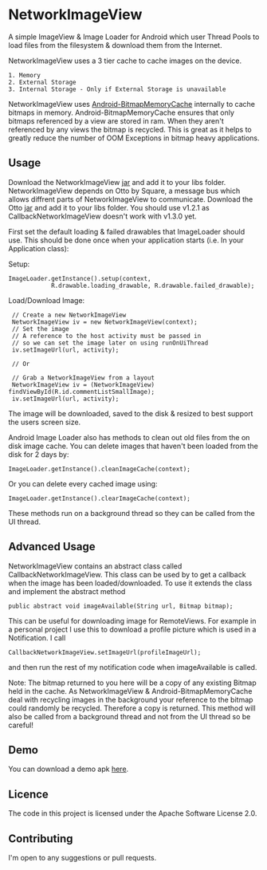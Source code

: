 NetworkImageView
================

A simple ImageView & Image Loader for Android which user Thread Pools to load files from the filesystem & download them from the Internet.

NetworkImageView uses a 3 tier cache to cache images on the device.

	1. Memory
	2. External Storage
	3. Internal Storage - Only if External Storage is unavailable 
	
NetworkImageView uses [Android-BitmapMemoryCache][2] internally to cache bitmaps in memory. Android-BitmapMemoryCache ensures that only bitmaps referenced by a view are stored in ram. When they aren't referenced by any views the bitmap is recycled. This is great as it helps to greatly reduce the number of OOM Exceptions in bitmap heavy applications.


Usage
-----

Download the NetworkImageView [jar][4] and add it to your libs folder. 
NetworkImageView depends on Otto by Square, a message bus which allows diffrent parts of NetworkImageView to communicate. Download the Otto [jar][5] and add it to your libs folder. You should use v1.2.1 as CallbackNetworkImageView doesn't work with v1.3.0 yet.


First set the default loading & failed drawables that ImageLoader should use. This should be done once when your application starts (i.e. In your Application class):

Setup:

	ImageLoader.getInstance().setup(context,
				R.drawable.loading_drawable, R.drawable.failed_drawable);


Load/Download Image:

	 // Create a new NetworkImageView
	 NetworkImageView iv = new NetworkImageView(context);
	 // Set the image
	 // A reference to the host activity must be passed in 
	 // so we can set the image later on using runOnUiThread
	 iv.setImageUrl(url, activity);
	 
	 // Or
	 
	 // Grab a NetworkImageView from a layout
	 NetworkImageView iv = (NetworkImageView) findViewById(R.id.commentListSmallImage);
	 iv.setImageUrl(url, activity);

	
	
The image will be downloaded, saved to the disk & resized to best support the users screen size. 
	
Android Image Loader also has methods to clean out old files from the on disk image cache. You can delete images that haven't been loaded from the disk for 2 days by:

	ImageLoader.getInstance().cleanImageCache(context);
	
Or you can delete every cached image using:

	ImageLoader.getInstance().clearImageCache(context);

These methods run on a background thread so they can be called from the UI thread.

Advanced Usage
--------------

NetworkImageView contains an abstract class called CallbackNetworkImageView. This class can be used by to get a callback when the image has been loaded/downloaded. To use it extends the class and implement the abstract method
	
	public abstract void imageAvailable(String url, Bitmap bitmap);
	
This can be useful for downloading image for RemoteViews. For example in a personal project I use this to download a profile picture which is used in a Notification. I call 

	CallbackNetworkImageView.setImageUrl(profileImageUrl);

and then run the rest of my notification code when imageAvailable is called. 

Note: The bitmap returned to you here will be a copy of any existing Bitmap held in the cache. As NetworkImageView & Android-BitmapMemoryCache deal with recycling images in the background your reference to the bitmap could randomly be recycled. Therefore a copy is returned. 
This method will also be called from a background thread and not from the UI thread so be careful!

Demo
-----
You can download a demo apk [here][6].

Licence
-----

The code in this project is licensed under the Apache Software License 2.0.

Contributing
------------

I'm open to any suggestions or pull requests.


[1]: https://github.com/DarrenMowat/NetworkImageView/issues
[2]: https://github.com/chrisbanes/Android-BitmapMemoryCache
[3]: https://github.com/chrisbanes
[4]: https://github.com/downloads/DarrenMowat/NetworkImageView/networkimageview.jar
[5]: http://square.github.com/otto/
[6]: https://github.com/downloads/DarrenMowat/NetworkImageView/NetworkImageViewSample.apk